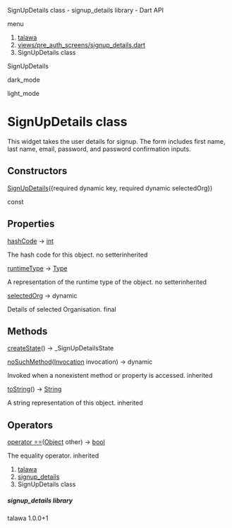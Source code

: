 




SignUpDetails class - signup\_details library - Dart API







menu

1. [talawa](../index.html)
2. [views/pre\_auth\_screens/signup\_details.dart](../file-___home_harshil_Desktop_open-source_palisadoes_talawa_lib_views_pre_auth_screens_signup_details/)
3. SignUpDetails class

SignUpDetails


dark\_mode

light\_mode




# SignUpDetails class


This widget takes the user details for signup. The form includes first name, last name, email, password, and password confirmation inputs.


## Constructors

[SignUpDetails](../file-___home_harshil_Desktop_open-source_palisadoes_talawa_lib_views_pre_auth_screens_signup_details/SignUpDetails/SignUpDetails.html)({required dynamic key, required dynamic selectedOrg})

const



## Properties

[hashCode](https://api.flutter.dev/flutter/dart-core/Object/hashCode.html)
→ [int](https://api.flutter.dev/flutter/dart-core/int-class.html)

The hash code for this object.
no setterinherited

[runtimeType](https://api.flutter.dev/flutter/dart-core/Object/runtimeType.html)
→ [Type](https://api.flutter.dev/flutter/dart-core/Type-class.html)

A representation of the runtime type of the object.
no setterinherited

[selectedOrg](../file-___home_harshil_Desktop_open-source_palisadoes_talawa_lib_views_pre_auth_screens_signup_details/SignUpDetails/selectedOrg.html)
→ dynamic

Details of selected Organisation.
final



## Methods

[createState](../file-___home_harshil_Desktop_open-source_palisadoes_talawa_lib_views_pre_auth_screens_signup_details/SignUpDetails/createState.html)()
→ \_SignUpDetailsState



[noSuchMethod](https://api.flutter.dev/flutter/dart-core/Object/noSuchMethod.html)([Invocation](https://api.flutter.dev/flutter/dart-core/Invocation-class.html) invocation)
→ dynamic


Invoked when a nonexistent method or property is accessed.
inherited

[toString](https://api.flutter.dev/flutter/dart-core/Object/toString.html)()
→ [String](https://api.flutter.dev/flutter/dart-core/String-class.html)


A string representation of this object.
inherited



## Operators

[operator ==](https://api.flutter.dev/flutter/dart-core/Object/operator_equals.html)([Object](https://api.flutter.dev/flutter/dart-core/Object-class.html) other)
→ [bool](https://api.flutter.dev/flutter/dart-core/bool-class.html)


The equality operator.
inherited



 


1. [talawa](../index.html)
2. [signup\_details](../file-___home_harshil_Desktop_open-source_palisadoes_talawa_lib_views_pre_auth_screens_signup_details/)
3. SignUpDetails class

##### signup\_details library





talawa
1.0.0+1






